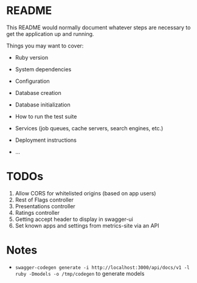 # README

This README would normally document whatever steps are necessary to get the
application up and running.

Things you may want to cover:

* Ruby version

* System dependencies

* Configuration

* Database creation

* Database initialization

* How to run the test suite

* Services (job queues, cache servers, search engines, etc.)

* Deployment instructions

* ...

# TODOs

1. Allow CORS for whitelisted origins (based on app users)
2. Rest of Flags controller
2. Presentations controller
3. Ratings controller
4. Getting accept header to display in swagger-ui
5. Set known apps and settings from metrics-site via an API

# Notes

* `swagger-codegen generate -i http://localhost:3000/api/docs/v1 -l ruby -Dmodels -o /tmp/codegen` to generate models
